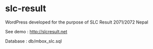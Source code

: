 # slc-result
WordPress developed for the purpose of SLC Result 2071/2072 Nepal

See demo : http://slcresult.net

Database : db/mbox_slc.sql

